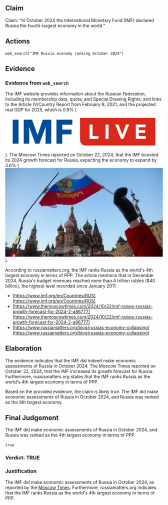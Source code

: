 ## Claim
Claim: "In October 2024 the International Monetary Fund (IMF) declared Russia the fourth-largest economy in the world."

## Actions
```
web_search("IMF Russia economy ranking October 2024")
```

## Evidence
### Evidence from `web_search`
The IMF website provides information about the Russian Federation, including its membership date, quota, and Special Drawing Rights, and links to the Article IV/Country Report from February 8, 2021, and the projected real GDP for 2025, which is 0.9% (![image 2695](media/2025-08-07_21-00-1754600446-931830.jpg)). The Moscow Times reported on October 22, 2024, that the IMF boosted its 2024 growth forecast for Russia, expecting the economy to expand by 3.6% (![image 2697](media/2025-08-07_21-01-1754600461-388203.jpg)).

According to russiamatters.org, the IMF ranks Russia as the world's 4th largest economy in terms of PPP. The article mentions that in December 2024, Russia's budget revenues reached more than 4 trillion rubles ($40 billion), the highest level recorded since January 2011.

*   [https://www.imf.org/en/Countries/RUS](https://www.imf.org/en/Countries/RUS)
*   [https://www.themoscowtimes.com/2024/10/22/imf-raises-russias-growth-forecast-for-2024-2-a86777](https://www.themoscowtimes.com/2024/10/22/imf-raises-russias-growth-forecast-for-2024-2-a86777)
*   [https://www.russiamatters.org/blog/russias-economy-collapsing](https://www.russiamatters.org/blog/russias-economy-collapsing)


## Elaboration
The evidence indicates that the IMF did indeed make economic assessments of Russia in October 2024. The Moscow Times reported on October 22, 2024, that the IMF increased its growth forecast for Russia. Furthermore, russiamatters.org states that the IMF ranks Russia as the world's 4th largest economy in terms of PPP.

Based on the provided evidence, the claim is likely true. The IMF did make economic assessments of Russia in October 2024, and Russia was ranked as the 4th largest economy.


## Final Judgement
The IMF did make economic assessments of Russia in October 2024, and Russia was ranked as the 4th largest economy in terms of PPP.

`true`


### Verdict: TRUE

### Justification
The IMF did make economic assessments of Russia in October 2024, as reported by the [Moscow Times](https://www.themoscowtimes.com/2024/10/22/imf-raises-russias-growth-forecast-for-2024-2-a86777). Furthermore, russiamatters.org indicates that the IMF ranks Russia as the world's 4th largest economy in terms of PPP.
